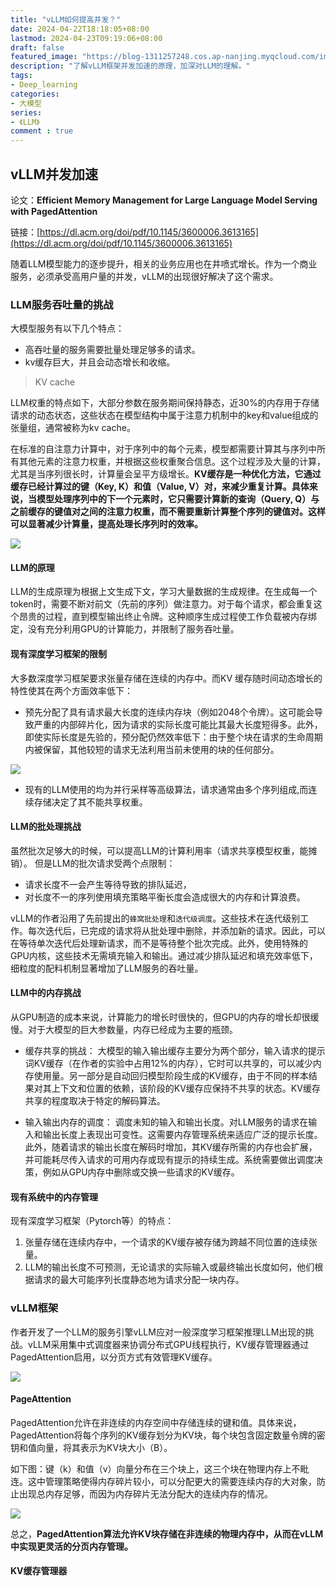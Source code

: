```yaml
---
title: "vLLM如何提高并发？"
date: 2024-04-22T18:18:05+08:00
lastmod: 2024-04-23T09:19:06+08:00
draft: false
featured_image: "https://blog-1311257248.cos.ap-nanjing.myqcloud.com/imgs/LLM/LLM_title.jpg"
description: "了解vLLM框架并发加速的原理，加深对LLM的理解。"
tags:
- Deep_learning
categories:
- 大模型
series:
- 《LLM》
comment : true
---
```


## vLLM并发加速

论文：**Efficient Memory Management for Large Language Model Serving with PagedAttention**

链接：[https://dl.acm.org/doi/pdf/10.1145/3600006.3613165](https://dl.acm.org/doi/pdf/10.1145/3600006.3613165)

随着LLM模型能力的逐步提升，相关的业务应用也在井喷式增长。作为一个商业服务，必须承受高用户量的并发，vLLM的出现很好解决了这个需求。

### LLM服务吞吐量的挑战

大模型服务有以下几个特点：
* 高吞吐量的服务需要批量处理足够多的请求。
* kv缓存巨大，并且会动态增长和收缩。

> KV cache

LLM权重的特点如下，大部分参数在服务期间保持静态，近30%的内存用于存储请求的动态状态，这些状态在模型结构中属于注意力机制中的key和value组成的张量组，通常被称为kv cache。

在标准的自注意力计算中，对于序列中的每个元素，模型都需要计算其与序列中所有其他元素的注意力权重，并根据这些权重聚合信息。这个过程涉及大量的计算，尤其是当序列很长时，计算量会呈平方级增长。**KV缓存是一种优化方法，它通过缓存已经计算过的键（Key, K）和值（Value, V）对，来减少重复计算。具体来说，当模型处理序列中的下一个元素时，它只需要计算新的查询（Query, Q）与之前缓存的键值对之间的注意力权重，而不需要重新计算整个序列的键值对。这样可以显著减少计算量，提高处理长序列时的效率。**

![](https://blog-1311257248.cos.ap-nanjing.myqcloud.com/imgs/LLM/img48.jpg)

#### LLM的原理

LLM的生成原理为根据上文生成下文，学习大量数据的生成规律。在生成每一个token时，需要不断对前文（先前的序列）做注意力。对于每个请求，都会重复这个昂贵的过程，直到模型输出终止令牌。这种顺序生成过程使工作负载被内存绑定，没有充分利用GPU的计算能力，并限制了服务吞吐量。

#### 现有深度学习框架的限制

大多数深度学习框架要求张量存储在连续的内存中。而KV 缓存随时间动态增长的特性使其在两个方面效率低下：

* 预先分配了具有请求最大长度的连续内存块（例如2048个令牌）。这可能会导致严重的内部碎片化，因为请求的实际长度可能比其最大长度短得多。此外，即使实际长度是先验的，预分配仍然效率低下：由于整个块在请求的生命周期内被保留，其他较短的请求无法利用当前未使用的块的任何部分。

![](https://blog-1311257248.cos.ap-nanjing.myqcloud.com/imgs/LLM/img49.jpg)
* 现有的LLM使用的均为并行采样等高级算法，请求通常由多个序列组成,而连续存储决定了其不能共享权重。

#### LLM的批处理挑战

虽然批次足够大的时候，可以提高LLM的计算利用率（请求共享模型权重，能摊销）。
但是LLM的批次请求受两个点限制：
* 请求长度不一会产生等待导致的排队延迟，
* 对长度不一的序列使用填充策略平衡长度会造成很大的内存和计算浪费。

vLLM的作者沿用了先前提出的`蜂窝批处理`和`迭代级调度`。这些技术在迭代级别工作。每次迭代后，已完成的请求将从批处理中删除，并添加新的请求。因此，可以在等待单次迭代后处理新请求，而不是等待整个批次完成。此外，使用特殊的GPU内核，这些技术无需填充输入和输出。通过减少排队延迟和填充效率低下，细粒度的配料机制显著增加了LLM服务的吞吐量。

#### LLM中的内存挑战

从GPU制造的成本来说，计算能力的增长时很快的，但GPU的内存的增长却很缓慢。对于大模型的巨大参数量，内存已经成为主要的瓶颈。

* 缓存共享的挑战：
大模型的输入输出缓存主要分为两个部分，输入请求的提示词KV缓存（在作者的实验中占用12%的内存），它时可以共享的，可以减少内存使用量。另一部分是自动回归模型阶段生成的KV缓存，由于不同的样本结果对其上下文和位置的依赖，该阶段的KV缓存应保持不共享的状态。KV缓存共享的程度取决于特定的解码算法。

* 输入输出内存的调度：
调度未知的输入和输出长度。对LLM服务的请求在输入和输出长度上表现出可变性。这需要内存管理系统来适应广泛的提示长度。此外，随着请求的输出长度在解码时增加，其KV缓存所需的内存也会扩展，并可能耗尽传入请求的可用内存或现有提示的持续生成。系统需要做出调度决策，例如从GPU内存中删除或交换一些请求的KV缓存。

#### 现有系统中的内存管理

现有深度学习框架（Pytorch等）的特点：
1. 张量存储在连续内存中，一个请求的KV缓存被存储为跨越不同位置的连续张量。
2. LLM的输出长度不可预测，无论请求的实际输入或最终输出长度如何，他们根据请求的最大可能序列长度静态地为请求分配一块内存。

### vLLM框架

作者开发了一个LLM的服务引擎vLLM应对一般深度学习框架推理LLM出现的挑战。vLLM采用集中式调度器来协调分布式GPU线程执行，KV缓存管理器通过PagedAttention启用，以分页方式有效管理KV缓存。

![](https://blog-1311257248.cos.ap-nanjing.myqcloud.com/imgs/LLM/img50.jpg)

#### PageAttention

PagedAttention允许在非连续的内存空间中存储连续的键和值。具体来说，PagedAttention将每个序列的KV缓存划分为KV块，每个块包含固定数量令牌的密钥和值向量，将其表示为KV块大小（B）。

如下图：键（k）和值（v）向量分布在三个块上，这三个块在物理内存上不毗连。这中管理策略使得内存碎片较小，可以分配更大的需要连续内存的大对象，防止出现总内存足够，而因为内存碎片无法分配大的连续内存的情况。

![](https://blog-1311257248.cos.ap-nanjing.myqcloud.com/imgs/LLM/img51.jpg)

总之，**PagedAttention算法允许KV块存储在非连续的物理内存中，从而在vLLM中实现更灵活的分页内存管理。**

#### KV缓存管理器
